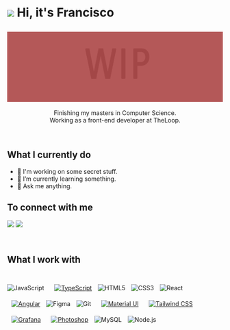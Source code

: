 <h1><p><img src="https://media.giphy.com/media/3eIDBeFtHy8AIQoq96/giphy.gif" width="50px"> Hi, it's Francisco</h1></p>

<img src="wip.png" alt="banner placeholder"/>

<p align="center">Finishing my masters in Computer Science.<br/>Working as a front-end developer at TheLoop.<br></p><br/>


<h2>What I currently do</h2>

- 🔭 I'm working on some secret stuff.
- 🌱 I’m currently learning something.
- 💬 Ask me anything.

<h2>To connect with me</h2>

<p align = "center">
 
[<img src="https://img.shields.io/badge/linktree-1de9b6?style=for-the-badge&logo=linktree&logoColor=white" />](https://linktr.ee/franciscorg7)
[<img src="https://img.shields.io/badge/linkedin-%230077B5.svg?&style=for-the-badge&logo=linkedin&logoColor=white" />](https://www.linkedin.com/in/francisco-gon%C3%A7alves-a028b0190/)

</p>

<br>

<h2>What I work with</h2>

<br>

<div>  
<img style="margin-right: 10px" src="https://profilinator.rishav.dev/skills-assets/javascript-original.svg" alt="JavaScript" height="50" />
<a href="https://www.typescriptlang.org/" target="_blank"><img style="margin: 10px" src="https://profilinator.rishav.dev/skills-assets/typescript-original.svg" alt="TypeScript" height="50" /></a>  
<img style="margin-right: 10px" src="https://profilinator.rishav.dev/skills-assets/html5-original-wordmark.svg" alt="HTML5" height="50" />  
<img style="margin-right: 10px" src="https://profilinator.rishav.dev/skills-assets/css3-original-wordmark.svg" alt="CSS3" height="50" />    
<img style="margin-right: 10px" src="https://profilinator.rishav.dev/skills-assets/react-original-wordmark.svg" alt="React" height="50" />
<a href="https://angular.io/" target="_blank"><img style="margin: 10px" src="https://profilinator.rishav.dev/skills-assets/angularjs-original.svg" alt="Angular" height="50" /></a> 
<img style="margin-right: 10px" src="https://profilinator.rishav.dev/skills-assets/figma-icon.svg" alt="Figma" height="50" />  
<img style="margin-right: 10px" src="https://profilinator.rishav.dev/skills-assets/git-scm-icon.svg" alt="Git" height="50" />  
<a href="https://mui.com/" target="_blank"><img style="margin: 10px" src="https://profilinator.rishav.dev/skills-assets/mui.png" alt="Material UI" height="50" /></a>  
<a href="https://www.tailwindcss.com/" target="_blank"><img style="margin: 10px" src="https://profilinator.rishav.dev/skills-assets/tailwindcss.svg" alt="Tailwind CSS" height="50" /></a>  
<a href="https://grafana.com/" target="_blank"><img style="margin: 10px" src="https://profilinator.rishav.dev/skills-assets/grafana.png" alt="Grafana" height="50" /></a>  
<a href="https://www.adobe.com/in/products/photoshop.html" target="_blank"><img style="margin: 10px" src="https://profilinator.rishav.dev/skills-assets/photoshop-plain.svg" alt="Photoshop" height="50" /></a> 
<img style="margin-right: 10px" src="https://profilinator.rishav.dev/skills-assets/mysql-original-wordmark.svg" alt="MySQL" height="50" />   
<img style="margin-right: 10px" src="https://profilinator.rishav.dev/skills-assets/nodejs-original-wordmark.svg" alt="Node.js" height="50" />  
</div>  
